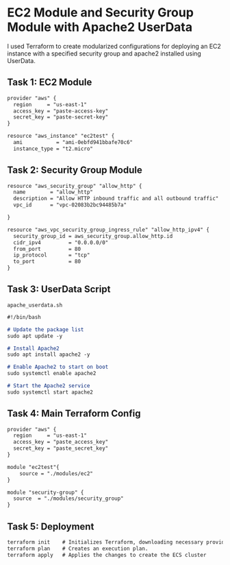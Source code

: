 # EC2 Module and Security Group Module with Apache2 UserData

I used Terraform to create modularized configurations for deploying an EC2 instance with a specified security group and apache2 installed using UserData.

## Task 1: EC2 Module

```markdown
provider "aws" {
  region     = "us-east-1"
  access_key = "paste-access-key"
  secret_key = "paste-secret-key"
}

resource "aws_instance" "ec2test" {
  ami           = "ami-0ebfd941bbafe70c6"
  instance_type = "t2.micro"
```

## Task 2: Security Group Module

```markdown
resource "aws_security_group" "allow_http" {
  name        = "allow_http"
  description = "Allow HTTP inbound traffic and all outbound traffic"
  vpc_id      = "vpc-02083b2bc94485b7a"

}

resource "aws_vpc_security_group_ingress_rule" "allow_http_ipv4" {
  security_group_id = aws_security_group.allow_http.id
  cidr_ipv4         = "0.0.0.0/0"
  from_port         = 80
  ip_protocol       = "tcp"
  to_port           = 80
}
```

## Task 3: UserData Script

`apache_userdata.sh`

```markdown
#!/bin/bash

# Update the package list
sudo apt update -y

# Install Apache2
sudo apt install apache2 -y

# Enable Apache2 to start on boot
sudo systemctl enable apache2

# Start the Apache2 service
sudo systemctl start apache2
```

## Task 4: Main Terraform Config

```markdown
provider "aws" {
  region     = "us-east-1"
  access_key = "paste_access_key"
  secret_key = "paste_secret_key"
}

module "ec2test"{
    source = "./modules/ec2"
}

module "security-group" {
  source  = "./modules/security_group"
}
```

## Task 5: Deployment

```markdown
terraform init    # Initializes Terraform, downloading necessary providers
terraform plan    # Creates an execution plan.
terraform apply   # Applies the changes to create the ECS cluster

```